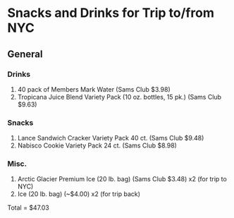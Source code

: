 # Snacks and Drinks for Trip to/from NYC

## General

### Drinks
1. 40 pack of Members Mark Water (Sams Club $3.98)
2. Tropicana Juice Blend Variety Pack (10 oz. bottles, 15 pk.) (Sams Club $9.63)
	
### Snacks
1. Lance Sandwich Cracker Variety Pack 40 ct. (Sams Club $9.48)
2. Nabisco Cookie Variety Pack 24 ct. (Sams Club $8.98)

### Misc.
1. Arctic Glacier Premium Ice (20 lb. bag) (Sams Club $3.48) x2 (for trip to NYC)
2. Ice (20 lb. bag) (~$4.00) x2 (for trip back)
		
Total = $47.03
